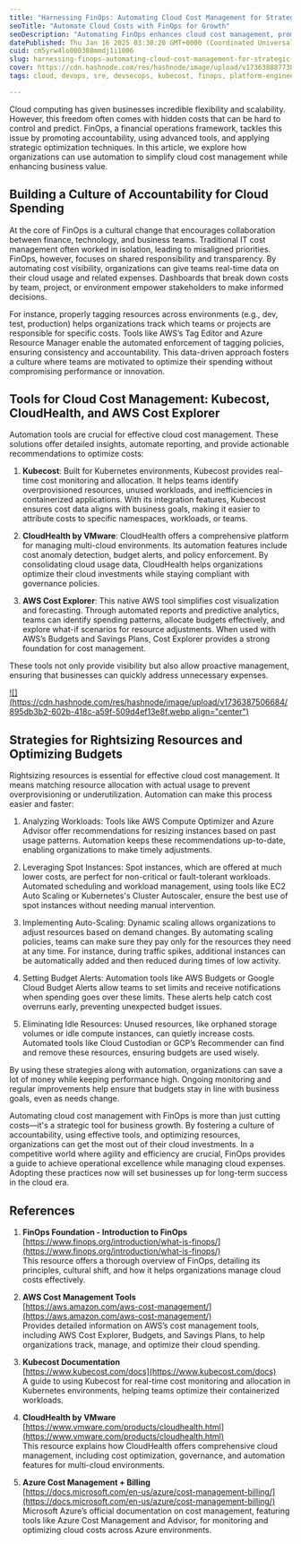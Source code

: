 ```yaml
---
title: "Harnessing FinOps: Automating Cloud Cost Management for Strategic Business Growth"
seoTitle: "Automate Cloud Costs with FinOps for Growth"
seoDescription: "Automating FinOps enhances cloud cost management, promoting accountability, strategic growth, and optimized resource allocation and spending"
datePublished: Thu Jan 16 2025 03:30:20 GMT+0000 (Coordinated Universal Time)
cuid: cm5yrw4lo000308mmdj1i1006
slug: harnessing-finops-automating-cloud-cost-management-for-strategic-business-growth
cover: https://cdn.hashnode.com/res/hashnode/image/upload/v1736388877381/a65e1392-bb5a-4534-9469-fcfa38db31f4.png
tags: cloud, devops, sre, devsecops, kubecost, finops, platform-engineering, aws-cost-explorer, cloudhealth-by-vmware

---
```


Cloud computing has given businesses incredible flexibility and scalability. However, this freedom often comes with hidden costs that can be hard to control and predict. FinOps, a financial operations framework, tackles this issue by promoting accountability, using advanced tools, and applying strategic optimization techniques. In this article, we explore how organizations can use automation to simplify cloud cost management while enhancing business value.

## Building a Culture of Accountability for Cloud Spending

At the core of FinOps is a cultural change that encourages collaboration between finance, technology, and business teams. Traditional IT cost management often worked in isolation, leading to misaligned priorities. FinOps, however, focuses on shared responsibility and transparency. By automating cost visibility, organizations can give teams real-time data on their cloud usage and related expenses. Dashboards that break down costs by team, project, or environment empower stakeholders to make informed decisions.

For instance, properly tagging resources across environments (e.g., dev, test, production) helps organizations track which teams or projects are responsible for specific costs. Tools like AWS’s Tag Editor and Azure Resource Manager enable the automated enforcement of tagging policies, ensuring consistency and accountability. This data-driven approach fosters a culture where teams are motivated to optimize their spending without compromising performance or innovation.

## Tools for Cloud Cost Management: Kubecost, CloudHealth, and AWS Cost Explorer

Automation tools are crucial for effective cloud cost management. These solutions offer detailed insights, automate reporting, and provide actionable recommendations to optimize costs:

1. **Kubecost**: Built for Kubernetes environments, Kubecost provides real-time cost monitoring and allocation. It helps teams identify overprovisioned resources, unused workloads, and inefficiencies in containerized applications. With its integration features, Kubecost ensures cost data aligns with business goals, making it easier to attribute costs to specific namespaces, workloads, or teams.
    
2. **CloudHealth by VMware**: CloudHealth offers a comprehensive platform for managing multi-cloud environments. Its automation features include cost anomaly detection, budget alerts, and policy enforcement. By consolidating cloud usage data, CloudHealth helps organizations optimize their cloud investments while staying compliant with governance policies.
    
3. **AWS Cost Explorer**: This native AWS tool simplifies cost visualization and forecasting. Through automated reports and predictive analytics, teams can identify spending patterns, allocate budgets effectively, and explore what-if scenarios for resource adjustments. When used with AWS’s Budgets and Savings Plans, Cost Explorer provides a strong foundation for cost management.
    

These tools not only provide visibility but also allow proactive management, ensuring that businesses can quickly address unnecessary expenses.

[![](https://cdn.hashnode.com/res/hashnode/image/upload/v1736387506684/895db3b2-602b-418c-a59f-509d4ef13e8f.webp align="center")](https://www.harrisonclarke.com/hs-fs/hubfs/FinOps_lifecycle-03.jpg?width=1800&name=FinOps_lifecycle-03.jpg)

## Strategies for Rightsizing Resources and Optimizing Budgets

Rightsizing resources is essential for effective cloud cost management. It means matching resource allocation with actual usage to prevent overprovisioning or underutilization. Automation can make this process easier and faster:

1. Analyzing Workloads: Tools like AWS Compute Optimizer and Azure Advisor offer recommendations for resizing instances based on past usage patterns. Automation keeps these recommendations up-to-date, enabling organizations to make timely adjustments.
    
2. Leveraging Spot Instances: Spot instances, which are offered at much lower costs, are perfect for non-critical or fault-tolerant workloads. Automated scheduling and workload management, using tools like EC2 Auto Scaling or Kubernetes's Cluster Autoscaler, ensure the best use of spot instances without needing manual intervention.
    
3. Implementing Auto-Scaling: Dynamic scaling allows organizations to adjust resources based on demand changes. By automating scaling policies, teams can make sure they pay only for the resources they need at any time. For instance, during traffic spikes, additional instances can be automatically added and then reduced during times of low activity.
    
4. Setting Budget Alerts: Automation tools like AWS Budgets or Google Cloud Budget Alerts allow teams to set limits and receive notifications when spending goes over these limits. These alerts help catch cost overruns early, preventing unexpected budget issues.
    
5. Eliminating Idle Resources: Unused resources, like orphaned storage volumes or idle compute instances, can quietly increase costs. Automated tools like Cloud Custodian or GCP’s Recommender can find and remove these resources, ensuring budgets are used wisely.
    

By using these strategies along with automation, organizations can save a lot of money while keeping performance high. Ongoing monitoring and regular improvements help ensure that budgets stay in line with business goals, even as needs change.

Automating cloud cost management with FinOps is more than just cutting costs—it's a strategic tool for business growth. By fostering a culture of accountability, using effective tools, and optimizing resources, organizations can get the most out of their cloud investments. In a competitive world where agility and efficiency are crucial, FinOps provides a guide to achieve operational excellence while managing cloud expenses. Adopting these practices now will set businesses up for long-term success in the cloud era.

## References

1. **FinOps Foundation - Introduction to FinOps**  
    [https://www.finops.org/introduction/what-is-finops/](https://www.finops.org/introduction/what-is-finops/)  
    This resource offers a thorough overview of FinOps, detailing its principles, cultural shift, and how it helps organizations manage cloud costs effectively.
    
2. **AWS Cost Management Tools**  
    [https://aws.amazon.com/aws-cost-management/](https://aws.amazon.com/aws-cost-management/)  
    Provides detailed information on AWS’s cost management tools, including AWS Cost Explorer, Budgets, and Savings Plans, to help organizations track, manage, and optimize their cloud spending.
    
3. **Kubecost Documentation**  
    [https://www.kubecost.com/docs](https://www.kubecost.com/docs)  
    A guide to using Kubecost for real-time cost monitoring and allocation in Kubernetes environments, helping teams optimize their containerized workloads.
    
4. **CloudHealth by VMware**  
    [https://www.vmware.com/products/cloudhealth.html](https://www.vmware.com/products/cloudhealth.html)  
    This resource explains how CloudHealth offers comprehensive cloud management, including cost optimization, governance, and automation features for multi-cloud environments.
    
5. **Azure Cost Management + Billing**  
    [https://docs.microsoft.com/en-us/azure/cost-management-billing/](https://docs.microsoft.com/en-us/azure/cost-management-billing/)  
    Microsoft Azure’s official documentation on cost management, featuring tools like Azure Cost Management and Advisor, for monitoring and optimizing cloud costs across Azure environments.